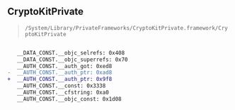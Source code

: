 ## CryptoKitPrivate

> `/System/Library/PrivateFrameworks/CryptoKitPrivate.framework/CryptoKitPrivate`

```diff

   __DATA_CONST.__objc_selrefs: 0x408
   __DATA_CONST.__objc_superrefs: 0x70
   __AUTH_CONST.__auth_got: 0xed8
-  __AUTH_CONST.__auth_ptr: 0xad8
+  __AUTH_CONST.__auth_ptr: 0x9f8
   __AUTH_CONST.__const: 0x3338
   __AUTH_CONST.__cfstring: 0xa0
   __AUTH_CONST.__objc_const: 0x1d08

```
